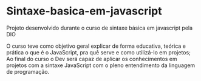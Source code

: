 # Sintaxe-basica-em-javascript
Projeto desenvolvido durante o curso de sintaxe básica em javascript pela DIO

O curso teve como objetivo geral explicar de forma educativa, teórica e prática o que é o JavaScript,
pra quê serve e como utilizá-lo em projetos; Ao final do curso o Dev será capaz de aplicar os conhecimentos 
em projetos com a sintaxe JavaScript com o pleno entendimento da linguagem de programação.
